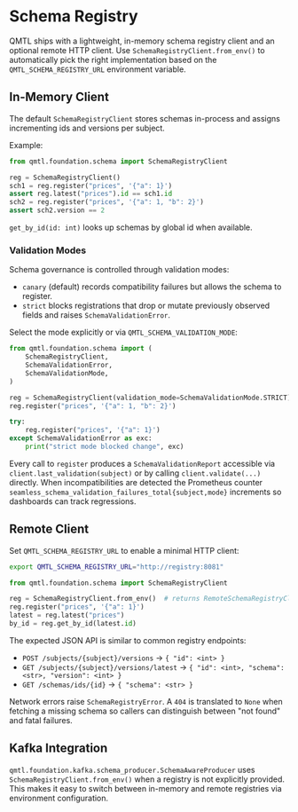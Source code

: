 # Schema Registry

QMTL ships with a lightweight, in-memory schema registry client and an optional
remote HTTP client. Use `SchemaRegistryClient.from_env()` to automatically pick
the right implementation based on the `QMTL_SCHEMA_REGISTRY_URL` environment
variable.

## In-Memory Client

The default `SchemaRegistryClient` stores schemas in-process and assigns
incrementing ids and versions per subject.

Example:

```python
from qmtl.foundation.schema import SchemaRegistryClient

reg = SchemaRegistryClient()
sch1 = reg.register("prices", '{"a": 1}')
assert reg.latest("prices").id == sch1.id
sch2 = reg.register("prices", '{"a": 1, "b": 2}')
assert sch2.version == 2
```

`get_by_id(id: int)` looks up schemas by global id when available.

### Validation Modes

Schema governance is controlled through validation modes:

- `canary` (default) records compatibility failures but allows the schema to
  register.
- `strict` blocks registrations that drop or mutate previously observed fields
  and raises `SchemaValidationError`.

Select the mode explicitly or via `QMTL_SCHEMA_VALIDATION_MODE`:

```python
from qmtl.foundation.schema import (
    SchemaRegistryClient,
    SchemaValidationError,
    SchemaValidationMode,
)

reg = SchemaRegistryClient(validation_mode=SchemaValidationMode.STRICT)
reg.register("prices", '{"a": 1, "b": 2}')

try:
    reg.register("prices", '{"a": 1}')
except SchemaValidationError as exc:
    print("strict mode blocked change", exc)
```

Every call to `register` produces a `SchemaValidationReport` accessible via
`client.last_validation(subject)` or by calling `client.validate(...)` directly.
When incompatibilities are detected the Prometheus counter
`seamless_schema_validation_failures_total{subject,mode}` increments so
dashboards can track regressions.

## Remote Client

Set `QMTL_SCHEMA_REGISTRY_URL` to enable a minimal HTTP client:

```bash
export QMTL_SCHEMA_REGISTRY_URL="http://registry:8081"
```

```python
from qmtl.foundation.schema import SchemaRegistryClient

reg = SchemaRegistryClient.from_env()  # returns RemoteSchemaRegistryClient
reg.register("prices", '{"a": 1}')
latest = reg.latest("prices")
by_id = reg.get_by_id(latest.id)
```

The expected JSON API is similar to common registry endpoints:

- `POST /subjects/{subject}/versions` → `{ "id": <int> }`
- `GET /subjects/{subject}/versions/latest` → `{ "id": <int>, "schema": <str>, "version": <int> }`
- `GET /schemas/ids/{id}` → `{ "schema": <str> }`

Network errors raise `SchemaRegistryError`. A `404` is translated to `None`
when fetching a missing schema so callers can distinguish between "not found"
and fatal failures.

## Kafka Integration

`qmtl.foundation.kafka.schema_producer.SchemaAwareProducer` uses `SchemaRegistryClient.from_env()`
when a registry is not explicitly provided. This makes it easy to switch between
in-memory and remote registries via environment configuration.

